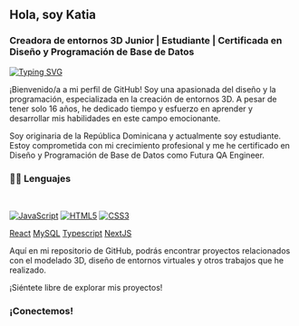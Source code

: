 ## Hola, soy Katia

### Creadora de entornos 3D Junior | Estudiante | Certificada en Diseño y Programación de Base de Datos
[![Typing SVG](https://readme-typing-svg.herokuapp.com?font=Architects+Daughter&color=7AF79A&size=30&lines=Hola!+Soy+Katia-tsx!;Soy+estudiante+de+programación...;Certificada+en+Diseño+y+Programación+de+base+de+datos;Creadora+de+entornos+3d+JUnior)](https://git.io/typing-svg)

¡Bienvenido/a a mi perfil de GitHub! Soy una apasionada del diseño y la programación, especializada en la creación de entornos 3D. A pesar de tener solo 16 años, he dedicado tiempo y esfuerzo en aprender y desarrollar mis habilidades en este campo emocionante.

Soy originaria de la República Dominicana y actualmente soy estudiante. Estoy comprometida con mi crecimiento profesional y me he certificado en Diseño y Programación de Base de Datos como Futura QA Engineer.

### 👨‍💻 Lenguajes

<br />

[![JavaScript](https://img.shields.io/badge/-JavaScript-black?style=flat&logo=javascript&link=https://github.com/katia-tsx)](https://github.com/katia-tsx) 
[![HTML5](https://img.shields.io/badge/-HTML5-E34F26?style=flat&logo=html5&logoColor=white&link=https://github.com/katia-tsx)](https://github.com/katia-tsx) 
[![CSS3](https://img.shields.io/badge/-CSS3-1572B6?style=flat&logo=css3&link=https://github.com/katia-tsx)](https://github.com/katia-tsx) 

[React](https://img.shields.io/badge/-React-black?style=flat&logo=react&)
[MySQL](https://img.shields.io/badge/-MySQL-black?style=flat&logo=mysql)
[Typescript](https://img.shields.io/badge/-TypeScript-white?style=flat&logo=typescript)
[NextJS](https://img.shields.io/badge/-NextJS-black?style=flat&logo=nextjs)


Aquí en mi repositorio de GitHub, podrás encontrar proyectos relacionados con el modelado 3D, diseño de entornos virtuales y otros trabajos que he realizado. 

¡Siéntete libre de explorar mis proyectos!

### ¡Conectemos!



